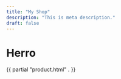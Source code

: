 ```yaml
---
title: "My Shop"
description: "This is meta description."
draft: false
---
```


# Herro

{{ partial "product.html" . }}
